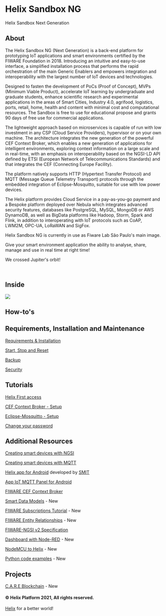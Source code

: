 # Helix Sandbox NG
Helix Sandbox Next Generation

## About

The Helix Sandbox NG (Next Generation) is a back-end platform for prototyping IoT applications and smart environments certified by the FIWARE Foundation in 2018. Introducing an intuitive and easy-to-use interface, a simplified installation process that performs the rapid orchestration of the main Generic Enablers and empowers integration and interoperability with the largest number of IoT devices and technologies.

Designed to fasten the development of PoCs (Proof of Concept), MVPs (Minimum Viable Product), accelerate IoT learning by undergraduate and graduate students, enhance scientific research and experimental applications in the areas of Smart Cities, Industry 4.0, agrifood, logistics, ports, retail, home, health and content with minimal cost and computational resources. The Sandbox is free to use for educational propose and grants 90 days of free use for commercial applications. 

The lightweight approach based on microservices is capable of run with low investment in any CSP (Cloud Service Providers), hypervisor or on your own machine. The architecture integrates the new generation of the powerful CEF Context Broker, which enables a new generation of applications for intelligent environments, exploring context information on a large scale and in real-time, with an emphasis on interoperability based on the NGSI-LD API defined by ETSI (European Network of Telecommunications Standards) and that integrates the CEF (Connecting Europe Facility).

The platform natively supports HTTP (Hypertext Transfer Protocol) and MQTT (Message Queue Telemetry Transport) protocols through the embedded integration of Eclipse-Mosquitto, suitable for use with low power devices.

The Helix platform provides Cloud Service in a pay-as-you-go payment and a Bespoke platform deployed over Nebula which integrates advanced security features, databases like PostgreSQL, MySQL, MongoDB or AWS DynamoDB, as well as BigData platforms like Hadoop, Storm, Spark and Flink, in addition to interoperating with IoT protocols such as CoAP, LWM2M, OPC-UA, LoRaWAN and SigFox.

Helix Sandbox NG is currently in use as Fiware Lab São Paulo's main image.

Give your smart environment application the ability to analyse, share, manage and use in real time at right time!

We crossed Jupiter's orbit!

<br>

## Inside 

<img src="https://github.com/Helix-Platform/Sandbox-NG/blob/master/images/helixsandbox_ng.png">

<br>

## How-to's

## Requirements, Installation and Maintenance
    
   <a href="docs/requirements.md">Requirements & Installation</a>
  
   <a href="docs/reset.md">Start, Stop and Reset</a>
   
   <a href="docs/backup.md">Backup</a>
   
   <a href="docs/security.md">Security</a>

## Tutorials

   <a href="docs/dashboard.md">Helix First access</a>
   
   <a href="docs/create_cef_context_broker.md">CEF Context Broker - Setup</a>
   
   <a href="docs/create_mqtt_broker.md">Eclipse-Mosquitto - Setup</a>
   
   <a href= "docs/change_password.md">Change your password</a>
         
## Additional Resources

   <a href="docs/helix_with_cef.md">Creating smart devices with NGSI</a>
   
   <a href="docs/helix_with_mqtt.md">Creating smart devices with MQTT</a> 
   
   <a href="https://play.google.com/store/apps/details?id=br.net.smit.helix">Helix app for Android</a> developed by <a href="http://www.smit.net.br">SMIT</a>
   
   <a href="https://play.google.com/store/apps/details?id=snr.lab.iotmqttpanel.prod">App IoT MQTT Panel for Android</a>
  
   <a href="https://fiware-orion.readthedocs.io/en/master/index.html">FIWARE CEF Context Broker</a>
   
   <a href="https://smartdatamodels.org/">Smart Data Models</a> - New
   
   <a href="https://github.com/Fiware/tutorials.Subscriptions">FIWARE Subscriptions Tutorial</a> - New
   
   <a href="https://documenter.getpostman.com/view/513743/fiware-entity-relationships/RVu8gSCh?version=latest">FIWARE Entity Relationships</a> - New
      
   <a href="http://telefonicaid.github.io/fiware-orion/api/v2/stable/">FIWARE-NGSI v2 Specification</a>  
   
   <a href="docs/helix_with_node-red.md">Dashboard with Node-RED</a> - New
  
   <a href="docs/helix_with_nodemcu.md"> NodeMCU to Helix</a> - New
   
   <a href="docs/helix_with_python.md">Python code examples</a> - New
   
## Projects
   
   <a href="https://github.com/matheus-maria/Blockchain">C.A.R.E Blockchain</a> - New
   

#### © Helix Platform 2021, All rights reserved.
<a href="https://gethelix.org">Helix</a> for a better world! 
